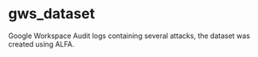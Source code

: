 # gws_dataset
Google Workspace Audit logs containing several attacks, the dataset was created using ALFA.


